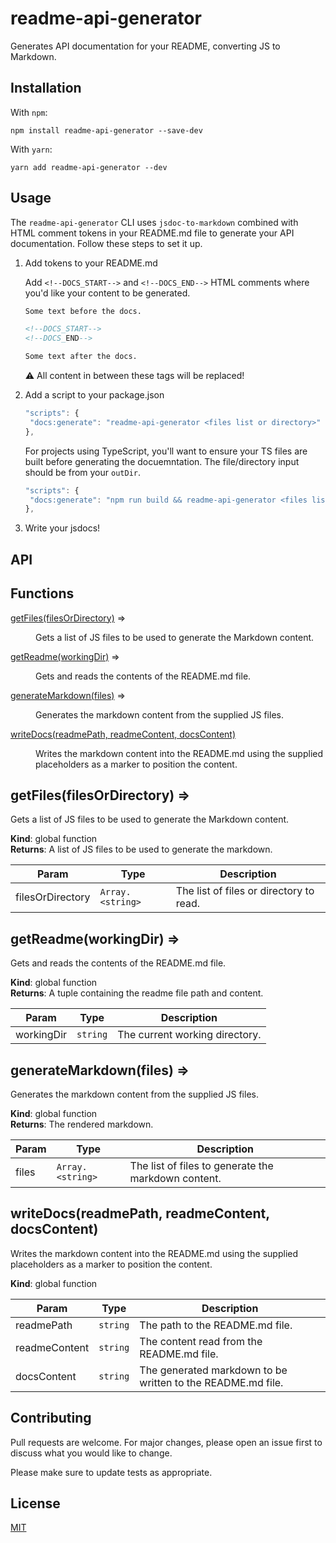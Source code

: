 # readme-api-generator

Generates API documentation for your README, converting JS to Markdown.

## Installation

With `npm`:

```sh-session
npm install readme-api-generator --save-dev
```

With `yarn`:

```sh-session
yarn add readme-api-generator --dev
```

## Usage

The `readme-api-generator` CLI uses `jsdoc-to-markdown` combined with HTML comment tokens in your README.md file to generate your API documentation. Follow these steps to set it up.

1. Add tokens to your README.md

   Add `<!--DOCS_START-->` and `<!--DOCS_END-->` HTML comments where you'd like your content to be generated.

   ```markdown
   Some text before the docs.

   <!--DOCS_START-->
   <!--DOCS_END-->

   Some text after the docs.
   ```

   :warning: All content in between these tags will be replaced!

2. Add a script to your package.json

   ```js
   "scripts": {
    "docs:generate": "readme-api-generator <files list or directory>"
   },
   ```

   For projects using TypeScript, you'll want to ensure your TS files are built before generating the docuemntation. The file/directory input should be from your `outDir`.

   ```js
   "scripts": {
    "docs:generate": "npm run build && readme-api-generator <files list or directory>"
   },
   ```

3. Write your jsdocs!

## API

<!--CUSTOM_START-->
## Functions

<dl>
<dt><a href="#getFiles">getFiles(filesOrDirectory)</a> ⇒</dt>
<dd><p>Gets a list of JS files to be used to generate the Markdown content.</p>
</dd>
<dt><a href="#getReadme">getReadme(workingDir)</a> ⇒</dt>
<dd><p>Gets and reads the contents of the README.md file.</p>
</dd>
<dt><a href="#generateMarkdown">generateMarkdown(files)</a> ⇒</dt>
<dd><p>Generates the markdown content from the supplied JS files.</p>
</dd>
<dt><a href="#writeDocs">writeDocs(readmePath, readmeContent, docsContent)</a></dt>
<dd><p>Writes the markdown content into the README.md using the supplied placeholders as a marker to position the content.</p>
</dd>
</dl>

<a name="getFiles"></a>

## getFiles(filesOrDirectory) ⇒
Gets a list of JS files to be used to generate the Markdown content.

**Kind**: global function  
**Returns**: A list of JS files to be used to generate the markdown.  

| Param | Type | Description |
| --- | --- | --- |
| filesOrDirectory | <code>Array.&lt;string&gt;</code> | The list of files or directory to read. |

<a name="getReadme"></a>

## getReadme(workingDir) ⇒
Gets and reads the contents of the README.md file.

**Kind**: global function  
**Returns**: A tuple containing the readme file path and content.  

| Param | Type | Description |
| --- | --- | --- |
| workingDir | <code>string</code> | The current working directory. |

<a name="generateMarkdown"></a>

## generateMarkdown(files) ⇒
Generates the markdown content from the supplied JS files.

**Kind**: global function  
**Returns**: The rendered markdown.  

| Param | Type | Description |
| --- | --- | --- |
| files | <code>Array.&lt;string&gt;</code> | The list of files to generate the markdown content. |

<a name="writeDocs"></a>

## writeDocs(readmePath, readmeContent, docsContent)
Writes the markdown content into the README.md using the supplied placeholders as a marker to position the content.

**Kind**: global function  

| Param | Type | Description |
| --- | --- | --- |
| readmePath | <code>string</code> | The path to the README.md file. |
| readmeContent | <code>string</code> | The content read from the README.md file. |
| docsContent | <code>string</code> | The generated markdown to be written to the README.md file. |


<!--CUSTOM_END-->

## Contributing

Pull requests are welcome. For major changes, please open an issue first to discuss what you would like to change.

Please make sure to update tests as appropriate.

## License

[MIT](https://choosealicense.com/licenses/mit/)
